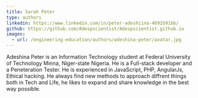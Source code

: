 ```yaml
---
title: Sarah Peter
type: authors
linkedin: https://www.linkedin.com/in/peter-adeshiina-4692b91bb/
github: https://github.com/Adespscientist/Adespscientist.github.io
images:
  - url: /engineering-education/authors/adeshina-peter/avatar.jpg 
---
```

Adeshina Peter is an Information Technology student at Federal University of Technology Minna, Niger-state Nigeria. He is a Full-stack developer and a Peneteration Tester. He is experienced in JavaScript, PHP, AngularJs, Ethical hacking. He always find new methods to approach diffrent things both in Tech and Life, he likes to expand and share knowledge in the best way possible.

